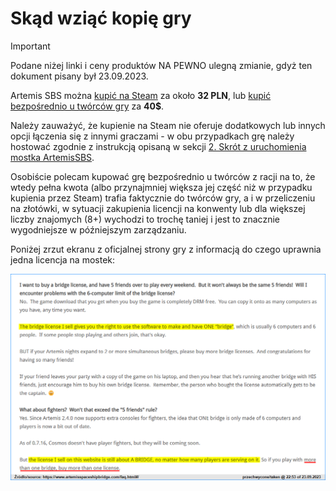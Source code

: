 # Skąd wziąć kopię gry

> [!IMPORTANT]
> Podane niżej linki i ceny produktów NA PEWNO ulegną zmianie, gdyż ten dokument pisany był 23.09.2023.

Artemis SBS można [kupić na Steam](https://store.steampowered.com/app/247350/) za około **32 PLN**, lub [kupić bezpośrednio u twórców gry](https://www.artemisspaceshipbridge.com/buy-artemis-2-now.html#/) za **40$**.

Należy zauważyć, że kupienie na Steam nie oferuje dodatkowych lub innych opcji łączenia się z innymi graczami - w obu przypadkach grę należy hostować zgodnie z instrukcją opisaną w sekcji [2. Skrót z uruchomienia mostka ArtemisSBS](/content/2-skrot-z-uruchomienia-mostka-artemissbs.md).

Osobiście polecam kupować grę bezpośrednio u twórców z racji na to, że wtedy pełna kwota (albo przynajmniej większa jej część niż w przypadku kupienia przez Steam) trafia faktycznie do twórców gry, a i w przeliczeniu na złotówki, w sytuacji zakupienia licencji na konwenty lub dla większej liczby znajomych (8+) wychodzi to trochę taniej i jest to znacznie wygodniejsze w późniejszym zarządzaniu.

Poniżej zrzut ekranu z oficjalnej strony gry z informacją do czego uprawnia jedna licencja na mostek:

![Screenshot1](/content/img/2-faq-screen1.png)
